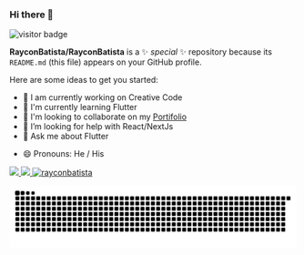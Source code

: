 ### Hi there 👋


![visitor badge](https://visitor-badge.glitch.me/badge?page_id=RayconBatista.visitor-badge)


**RayconBatista/RayconBatista** is a ✨ _special_ ✨ repository because its `README.md` (this file) appears on your GitHub profile.

Here are some ideas to get you started:


- 🔭 I am currently working on Creative Code 
- 🌱 I'm currently learning Flutter
- 👯 I'm looking to collaborate on my [Portifolio](https://rayconlimabatista.com.br)
- 🤔 I’m looking for help with React/NextJs
- 💬 Ask me about Flutter
<!-- - 📫 How to reach me: ... -->
- 😄 Pronouns: He / His
<!-- - ⚡ Fun fact: ... -->
 
 <div style="display:flex;" align="center">
  <a href="https://github.com/R4YC0NLima">
  <img height="180em" style="justify-content: space-between" src="https://github-readme-stats.vercel.app/api?username=RayconBatista&show_icons=true&theme=dracula&include_all_commits=true&count_private=true"/>
  <img  height="180em"  style="justify-content: space-between" src="https://github-readme-stats.vercel.app/api/top-langs/?username=RayconBatista&layout=compact&langs_count=16&theme=dracula"/>
   <img height="180em" style="justify-content: space-between" src="https://github-readme-streak-stats.herokuapp.com/?user=RayconBatista&" alt="rayconbatista" />
   </div>
 

![Snake animation](https://github.com/RayconBatista/RayconBatista/blob/output/github-contribution-grid-snake.svg)

<!-- <img style="float: right;" src="https://dashboard.snapcraft.io/site_media/appmedia/2017/11/webide.ico_HA9tBL0.png"> -->

